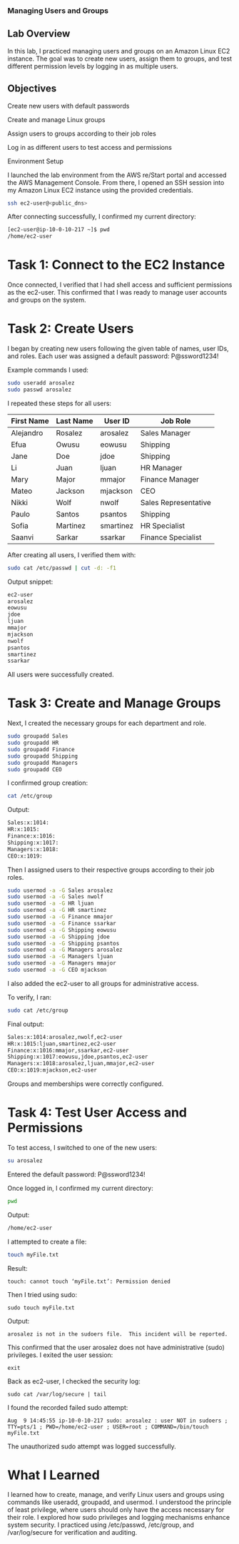 ### Managing Users and Groups
## Lab Overview

In this lab, I practiced managing users and groups on an Amazon Linux EC2 instance.
The goal was to create new users, assign them to groups, and test different permission levels by logging in as multiple users.

## Objectives

Create new users with default passwords

Create and manage Linux groups

Assign users to groups according to their job roles

Log in as different users to test access and permissions

Environment Setup

I launched the lab environment from the AWS re/Start portal and accessed the AWS Management Console.
From there, I opened an SSH session into my Amazon Linux EC2 instance using the provided credentials.
```bash
ssh ec2-user@<public_dns>
```

After connecting successfully, I confirmed my current directory:
```bash
[ec2-user@ip-10-0-10-217 ~]$ pwd
/home/ec2-user
```
# Task 1: Connect to the EC2 Instance

Once connected, I verified that I had shell access and sufficient permissions as the ec2-user.
This confirmed that I was ready to manage user accounts and groups on the system.

# Task 2: Create Users

I began by creating new users following the given table of names, user IDs, and roles.
Each user was assigned a default password: P@ssword1234!

Example commands I used:
```bash
sudo useradd arosalez
sudo passwd arosalez
```
I repeated these steps for all users:

| **First Name** | **Last Name** | **User ID** | **Job Role**         |
| -------------- | ------------- | ----------- | -------------------- |
| Alejandro      | Rosalez       | arosalez    | Sales Manager        |
| Efua           | Owusu         | eowusu      | Shipping             |
| Jane           | Doe           | jdoe        | Shipping             |
| Li             | Juan          | ljuan       | HR Manager           |
| Mary           | Major         | mmajor      | Finance Manager      |
| Mateo          | Jackson       | mjackson    | CEO                  |
| Nikki          | Wolf          | nwolf       | Sales Representative |
| Paulo          | Santos        | psantos     | Shipping             |
| Sofia          | Martinez      | smartinez   | HR Specialist        |
| Saanvi         | Sarkar        | ssarkar     | Finance Specialist   |


After creating all users, I verified them with:
```bash
sudo cat /etc/passwd | cut -d: -f1
```

Output snippet:
```bash
ec2-user
arosalez
eowusu
jdoe
ljuan
mmajor
mjackson
nwolf
psantos
smartinez
ssarkar
```
All users were successfully created.

# Task 3: Create and Manage Groups
Next, I created the necessary groups for each department and role.
```bash
sudo groupadd Sales
sudo groupadd HR
sudo groupadd Finance
sudo groupadd Shipping
sudo groupadd Managers
sudo groupadd CEO
```

I confirmed group creation:
```bash
cat /etc/group
```

Output:
```bash
Sales:x:1014:
HR:x:1015:
Finance:x:1016:
Shipping:x:1017:
Managers:x:1018:
CEO:x:1019:
```

Then I assigned users to their respective groups according to their job roles.
```bash
sudo usermod -a -G Sales arosalez
sudo usermod -a -G Sales nwolf
sudo usermod -a -G HR ljuan
sudo usermod -a -G HR smartinez
sudo usermod -a -G Finance mmajor
sudo usermod -a -G Finance ssarkar
sudo usermod -a -G Shipping eowusu
sudo usermod -a -G Shipping jdoe
sudo usermod -a -G Shipping psantos
sudo usermod -a -G Managers arosalez
sudo usermod -a -G Managers ljuan
sudo usermod -a -G Managers mmajor
sudo usermod -a -G CEO mjackson
```

I also added the ec2-user to all groups for administrative access.

To verify, I ran:
```bash
sudo cat /etc/group
```

Final output:
```bash
Sales:x:1014:arosalez,nwolf,ec2-user
HR:x:1015:ljuan,smartinez,ec2-user
Finance:x:1016:mmajor,ssarkar,ec2-user
Shipping:x:1017:eowusu,jdoe,psantos,ec2-user
Managers:x:1018:arosalez,ljuan,mmajor,ec2-user
CEO:x:1019:mjackson,ec2-user
```

Groups and memberships were correctly configured.

# Task 4: Test User Access and Permissions

To test access, I switched to one of the new users:
```bash
su arosalez
```

Entered the default password: P@ssword1234!

Once logged in, I confirmed my current directory:
```bash
pwd
```

Output:
```bash
/home/ec2-user
```

I attempted to create a file:
```bash
touch myFile.txt
```

Result:
```
touch: cannot touch ‘myFile.txt’: Permission denied
```

Then I tried using sudo:
```
sudo touch myFile.txt
```

Output:
```
arosalez is not in the sudoers file.  This incident will be reported.
```

This confirmed that the user arosalez does not have administrative (sudo) privileges.
I exited the user session:
```
exit
```

Back as ec2-user, I checked the security log:
```
sudo cat /var/log/secure | tail
```

I found the recorded failed sudo attempt:
```
Aug  9 14:45:55 ip-10-0-10-217 sudo: arosalez : user NOT in sudoers ; TTY=pts/1 ; PWD=/home/ec2-user ; USER=root ; COMMAND=/bin/touch myFile.txt
```

The unauthorized sudo attempt was logged successfully.

# What I Learned

I learned how to create, manage, and verify Linux users and groups using commands like useradd, groupadd, and usermod.
I understood the principle of least privilege, where users should only have the access necessary for their role.
I explored how sudo privileges and logging mechanisms enhance system security.
I practiced using /etc/passwd, /etc/group, and /var/log/secure for verification and auditing.
